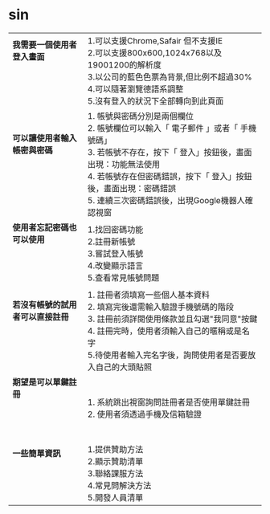 # sin
|   |   |
|---|---|
| **我需要一個使用者登入畫面**<br><br><br><br><br>| 1.可以支援Chrome,Safair 但不支援IE<br> 2.可以支援800x600,1024x768以及19001200的解析度<br> 3.以公司的藍色色票為背景,但比例不超過30%<br> 4.可以隨著瀏覽德語系調整<br>5.沒有登入的狀況下全部轉向到此頁面|
| **可以讓使用者輸入帳密與密碼**<br><br><br><br><br> | 1. 帳號與密碼分別是兩個欄位 <br> 2. 帳號欄位可以輸入「 電子郵件 」或者「 手機號碼」 <br>3. 若帳號不存在，按下「 登入」按鈕後，畫面出現：功能無法使用 <br>4. 若帳號存在但密碼錯誤，按下「 登入」按鈕後，畫面出現：密碼錯誤<br>5. 連續三次密碼錯誤後，出現Google機器人確認視窗  |
| **使用者忘記密碼也可以使用**<br><br><br><br><br>|1.找回密碼功能<br>2.註冊新帳號<br>3.嘗試登入帳號<br>4.改變顯示語言<br>5.查看常見帳號問題<br>|
| **若沒有帳號的試用者可以直接註冊**<br><br><br><br><br>|1. 註冊者須填寫一些個人基本資料<br>2. 填寫完後還需輸入驗證手機號碼的階段<br>3. 註冊前須詳閱使用條款並且勾選"我同意"按鍵<br>4. 註冊完時，使用者須輸入自己的暱稱或是名字 <br> 5.待使用者輸入完名字後，詢問使用者是否要放入自己的大頭貼照    |
| **期望是可以單鍵註冊**<br><br><br><br><br>|1. 系統跳出視窗詢問註冊者是否使用單鍵註冊<br>2. 使用者須透過手機及信箱驗證   |
| **一些簡單資訊**<br><br><br><br><br>|1.提供贊助方法<br>2.顯示贊助清單<br>3.聯絡課服方法<br>4.常見問解決方法<br>5.開發人員清單   |
